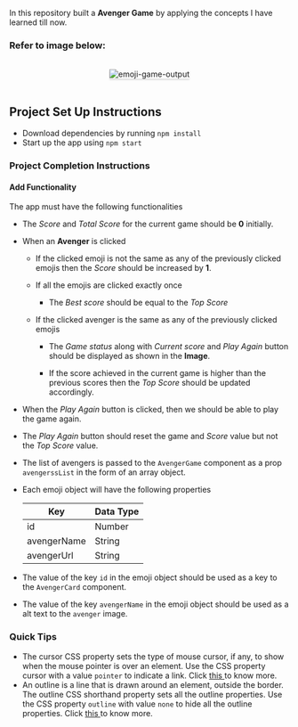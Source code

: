 In this repository  built a **Avenger Game** by applying the concepts I have
learned till now.

### Refer to image below:

<br/>
<div style="text-align: center;">
    <img src="https://res.cloudinary.com/strawhat/image/upload/v1628073288/Avengers/avenger_game.gif_df6tb8.gif" alt="emoji-game-output" style="max-width:70%;box-shadow:0 2.8px 2.2px rgba(0, 0, 0, 0.12)">
</div>
<br/>

## Project Set Up Instructions

- Download dependencies by running `npm install`
- Start up the app using `npm start`

### Project Completion Instructions

#### Add Functionality

The app must have the following functionalities

- The _Score_ and _Total Score_ for the current game should be **0** initially.
- When an **Avenger** is clicked

  - If the clicked emoji is not the same as any of the previously clicked emojis
    then the _Score_ should be increased by **1**.
  - If all the emojis are clicked exactly once

    - The _Best score_ should be equal to the _Top Score_

  - If the clicked avenger is the same as any of the previously clicked emojis

    - The _Game status_ along with _Current score_ and _Play Again_ button
      should be displayed as shown in the **Image**.

    - If the score achieved in the current game is higher than the previous
      scores then the _Top Score_ should be updated accordingly.

- When the _Play Again_ button is clicked, then we should be able to play the
  game again.

- The _Play Again_ button should reset the game and _Score_ value but not the
  _Top Score_ value.

- The list of avengers is passed to the `AvengerGame` component as a prop
  `avengerssList` in the form of an array object.

- Each emoji object will have the following properties

  | Key         | Data Type |
  | ----------- | --------- |
  | id          | Number    |
  | avengerName | String    |
  | avengerUrl  | String    |

- The value of the key `id` in the emoji object should be used as a key to the
  `AvengerCard` component.
- The value of the key `avengerName` in the emoji object should be used as a alt
  text to the `avenger` image.

### Quick Tips

- The cursor CSS property sets the type of mouse cursor, if any, to show when
  the mouse pointer is over an element. Use the CSS property cursor with a value
  `pointer` to indicate a link. Click
  <a href="https://css-tricks.com/almanac/properties/c/cursor/" target="_blank">this
  </a> to know more.
- An outline is a line that is drawn around an element, outside the border. The
  outline CSS shorthand property sets all the outline properties. Use the CSS
  property `outline` with value `none` to hide all the outline properties. Click
  <a href="https://www.w3schools.com/css/css_outline.asp" target="_blank">this
  </a> to know more.
